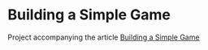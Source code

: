 # Building a Simple Game
Project accompanying the article [Building a Simple Game](https://newsletter.pragmaticengineer.com/p/building-a-simple-game)
